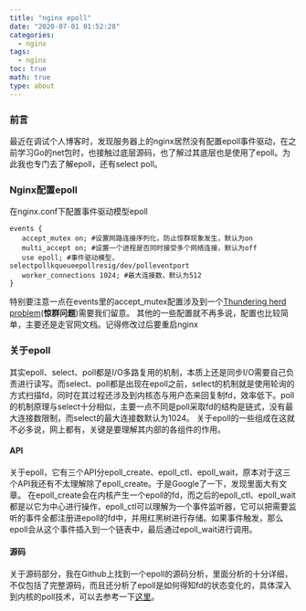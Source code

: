 ```yaml
---
title: "nginx epoll"
date: "2020-07-01 01:52:28"
categories:
  - nginx
tags:
  - nginx
toc: true
math: true
type: about
---
```


### 前言

  最近在调试个人博客时，发现服务器上的nginx居然没有配置epoll事件驱动，在之前学习Go的net包时，也接触过底层源码，也了解过其底层也是使用了epoll。为此我也专门去了解epoll，还有select
poll。

### Nginx配置epoll

在nginx.conf下配置事件驱动模型epoll

```
events {
   accept_mutex on; #设置网路连接序列化，防止惊群现象发生，默认为on
   multi_accept on; #设置一个进程是否同时接受多个网络连接，默认为off
   use epoll; #事件驱动模型，selectpollkqueueepollresig/dev/polleventport
   worker_connections 1024; #最大连接数，默认为512
}
```

特别要注意一点在events里的accept_mutex配置涉及到一个[Thundering herd problem](https://en.wikipedia.org/wiki/Thundering_herd_problem)(**惊群问题**)需要我们留意。 其他的一些配置就不再多说，配置也比较简单，主要还是走官网文档。记得修改过后要重启nginx

### 关于epoll

其实epoll、select、poll都是I/O多路复用的机制，本质上还是同步I/O需要自己负责进行读写。而select、poll都是出现在epoll之前，select的机制就是使用轮询的方式扫描fd，同时在其过程还涉及到内核态与用户态来回复制fd，效率低下。poll的机制原理与select十分相似，主要一点不同是poll采取fd的结构是链式，没有最大连接数限制，而select的最大连接数默认为1024。 关于epoll的一些组成在这就不必多说，网上都有，关键是要理解其内部的各组件的作用。

#### API

关于epoll，它有三个API分epoll_create、epoll_ctl、epoll_wait，原本对于这三个API我还有不太理解除了epoll_create。于是Google了一下，发现里面大有文章。 在epoll_create会在内核产生一个epoll的fd，而之后的epoll_ctl、epoll_wait都是以它为中心进行操作，epoll_ctl可以理解为一个事件监听器，它可以把需要监听的事件全都注册进epoll的fd中，并用红黑树进行存储。如果事件触发，那么epoll会从这个事件插入到一个链表中，最后通过epoll_wait进行调用。

#### 源码

关于源码部分，我在Github上找到一个epoll的源码分析，里面分析的十分详细，不仅包括了完整源码，而且还分析了epoll是如何得知fd的状态变化的，具体深入到内核的poll技术，可以去参考一下[这里](https://github.com/Liu-YT/IO-Multiplexing/blob/master/%E6%BA%90%E7%A0%81%E5%89%96%E6%9E%90/epoll.md)。